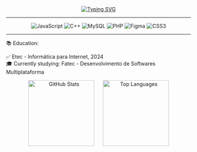 <div align="center">
  <a href="https://git.io/typing-svg">
    <img src="https://readme-typing-svg.demolab.com?font=Fira+Code&size=30&pause=1000&color=03FF00&center=true&vCenter=true&width=435&lines=Hello%2C+I'm+Murilo!" alt="Typing SVG" />
  </a>
</div>

<div align="center">

---

<img src="https://img.shields.io/badge/JavaScript-F7DF1E?style=for-the-badge&logo=javascript&logoColor=black" alt="JavaScript" />
<img src="https://img.shields.io/badge/C++-00599C?style=for-the-badge&logo=c%2B%2B&logoColor=white" alt="C++" />
<img src="https://img.shields.io/badge/MySQL-4479A1?style=for-the-badge&logo=mysql&logoColor=white" alt="MySQL" />
<img src="https://img.shields.io/badge/PHP-777BB4?style=for-the-badge&logo=php&logoColor=white" alt="PHP" />
<img src="https://img.shields.io/badge/Figma-F24E1E?style=for-the-badge&logo=figma&logoColor=white" alt="Figma" />
<img src="https://img.shields.io/badge/CSS3-1572B6?style=for-the-badge&logo=css3&logoColor=white" alt="CSS3" />

---

</div>
<div>
  📚 Education:
  
  ✅ Etec - Informática para Internet, 2024 <br>
  🎓 Currently studying: Fatec - Desenvolvimento de Softwares Multiplataforma
</div>
<div align="center">
  <img height="180em" src="https://github-readme-stats.vercel.app/api?username=Mirtiloo1&show_icons=true&theme=gruvbox" alt="GitHub Stats" hspace="10"/>
  <img height="180em" src="https://github-readme-stats.vercel.app/api/top-langs/?username=Mirtiloo1&layout=compact&theme=gruvbox" alt="Top Languages" hspace="10"/>
</div>
